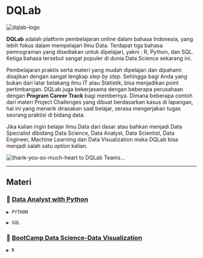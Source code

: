# DQLab

![dqlab-logo](https://user-images.githubusercontent.com/86232890/124597500-c7df7e80-de8d-11eb-910b-df7d2498ade1.jpg)



**DQLab** adalah platform pembelajaran online dalam bahasa Indonesia, yang lebih fokus dalam mempelajari Ilmu Data. Terdapat tiga bahasa pemrograman yang disediakan untuk dipelajari, yakni : R, Python, dan SQL. Ketiga bahasa tersebut sangat populer di dunia Data Science sekarang ini.

Pembelajaran praktis serta materi yang mudah dipelajari dan dipahami disajikan dengan sangat lengkap *step by step*. Sehingga bagi Anda yang bukan dari latar belakang ilmu IT atau Statistik, bisa menjadikan point pertimbangan. DQLab juga bekerjasama dengan beberapa perusahaan dengan **Program Career Track** bagi membernya. Dimana beberapa contoh dari materi Project Challenges yang dibuat berdasarkan kasus di lapangan, hal ini yang menarik dirasakan saat belajar, serasa mengerjakan tugas seorang praktisi di bidang data.

Jika kalian ingin belajar Ilmu Data dari dasar atau bahkan menjadi Data Specialist dibidang Data Science, Data Analyst, Data Scientist, Data Engineer, Machine Learning dan Data Visualization maka DQLab bisa menjadi salah satu *option* kalian.



![thank-you-so-much-heart](https://user-images.githubusercontent.com/86232890/124597605-e180c600-de8d-11eb-837e-eec31eae2612.gif)   to DQLab Teams...

---

## Materi
### :dart:  [Data Analyst with Python](https://github.com/ladyayasophia/Data-Analysis-DQLab)
    ▶️ PYTHON

    ▶️ SQL
### :dart:  [BootCamp Data Science-Data Visualization](https://github.com/ladyayasophia/Visualisasi-Data-BootCampDQLab)
    ▶️ R
